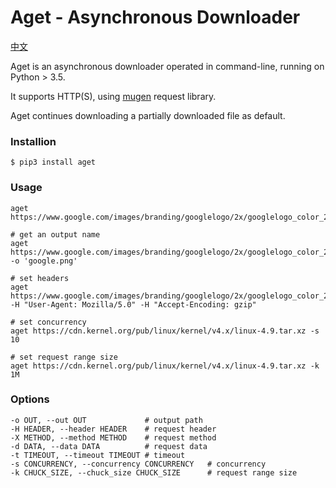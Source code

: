# Aget - Asynchronous Downloader

[中文](https://github.com/PeterDing/aget/blob/master/README_zh.md)

Aget is an asynchronous downloader operated in command-line, running on Python > 3.5.

It supports HTTP(S), using [mugen](https://github.com/PeterDing/mugen) request library.

Aget continues downloading a partially downloaded file as default.

### Installion

```shell
$ pip3 install aget
```

### Usage

```shell
aget https://www.google.com/images/branding/googlelogo/2x/googlelogo_color_272x92dp.png

# get an output name
aget https://www.google.com/images/branding/googlelogo/2x/googlelogo_color_272x92dp.png -o 'google.png'

# set headers
aget https://www.google.com/images/branding/googlelogo/2x/googlelogo_color_272x92dp.png -H "User-Agent: Mozilla/5.0" -H "Accept-Encoding: gzip"

# set concurrency
aget https://cdn.kernel.org/pub/linux/kernel/v4.x/linux-4.9.tar.xz -s 10

# set request range size
aget https://cdn.kernel.org/pub/linux/kernel/v4.x/linux-4.9.tar.xz -k 1M
```

### Options

```shell
-o OUT, --out OUT             # output path
-H HEADER, --header HEADER    # request header
-X METHOD, --method METHOD    # request method
-d DATA, --data DATA          # request data
-t TIMEOUT, --timeout TIMEOUT # timeout
-s CONCURRENCY, --concurrency CONCURRENCY   # concurrency
-k CHUCK_SIZE, --chuck_size CHUCK_SIZE      # request range size
```

